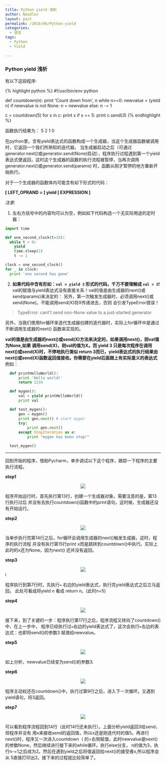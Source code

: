 ```yaml
---
title: Python yield 浅析
author: Noodles
layout: post
permalink: /2016/06/Python-yield
categories:
  - 语言
tags:
  - Python 
  - Yield
  
---
```


### Python yield 浅析

有以下这段程序:

{% highlight python %}
#!/usr/bin/env python

def countdown(n):
    print 'Count down from', n
    while n>=0:
        newvalue = (yield n)
        if newvalue is not None:
            n = newvalue
        else:
            n -= 1

c = countdown(5)
for x in c:
    print x
    if x == 5:
        print c.send(3)
{% endhighlight %}

函数执行结果为： 5 2 1 0

<!--more-->

在python里，含有yield表达式的函数构成一个生成器，当这个生成器函数被调用时，它返回一个我们所熟知的迭代器。
当生成器启动之后（可通过generator.next()或generator.send(None)启动），程序执行过程遇到第一个yield
表达式便返回，这时这个生成器的函数的执行流程被暂停，当再次调用generator.next()或generator.send(params)
时，函数从刚才暂停的地方重新开始执行。

对于一个生成器的函数体内可能含有如下形式的代码：

**[ LEFT_OPRAND = ] yield [ EXPRESSION ]**

  *注意*:
  1. 左右方括号中的内容均可以为空，例如如下代码构造一个无实际用途的定时器：

  ```python
  import time

  def one_second_clock(t=10):
    while t > 0:
      yield
      time.sleep(1)
      t -= 1

  clock = one_second_clock()
  for _ in clock:
    print 'one second has gone'
  ```
  2. **如果代码中含有形如：`val = yield 3` 形式的代码，千万不要理解成 `val = 3`!**
  val的赋值与yield表达式没有直接关系！val的值是由生成器的next()或send(params)来决定的：
  另外，第一次触发生成器时，必须调用next()或send(None)。不能调用send(X)将X传递进去，否则
  会引发TypeError错误！

  > TypeError: cant't send non-None value to a just-started generator

  另外，当我们使用for循环来迭代生成器创建的迭代器时，实际上for循环中是通过不断调用生成器的next()
  函数来实现的。

  **val的值是由生成器的next()或send(X)方法来决定的，如果调用next()，则val值为None,如果
  调用send(X)，则val的值为X。而 yield 3 只是每次程序在调用next()或send(X)时，不停地执行类似
  return 3而已，yield表达式的执行结果由next()或send(X)函数返回值接收。你需要在yield后面跟上有实际意义的表达式**
  例如：

```python
  def printHelloWorld():
      print 'Hello world!'
      return 1234

  def mygen():
      val = yield printHelloWorld()
      print val

  def test_mygen():
      gen = mygen()
      print gen.next() # start mygen
      try:
          print gen.next()
      except StopIteration as e:
          print "mygen has been stop!"

  test_mygen()
  ```
 
 ---------------------------------------------------

 回到开始的程序，借助Pycharm，单步调试以下这个程序，跟踪一下程序的主要执行流程。

**step1**
  <center><img src="/images/study/python/python_yield/step1.png"></img></center>

  程序开始运行时，首先执行第13行，创建一个生成器对象。需要注意的是，第13行执行过后
  并没有去执行countdown()函数中的print语句，这时候，生成器还没有开始运行。
  
  
**step2**
  <center><img src="/images/study/python/python_yield/step2.png"></img></center>

  当单步执行完第14行之后，for循环会调用生成器的next()触发生成器，这时，程序的执行流程
  并没有执行第15行print x而是跳转到countdown()中执行。实际上此时的x还为None，因为next()
  还并没有返回。


**step3**
  <center><img src="/images/study/python/python_yield/step3.png"></img></center>i

  程序执行到第7行时，先执行`=` 右边的yield表达式，执行完yield表达式之后立马返回。
  此处可看成将yield n 看成 return n。(此时n=5)
    
    
**step4**
  <center><img src="/images/study/python/python_yield/step4.png"></img></center>
 
  接下来，到了关键的一步：程序执行第17行之后，程序流程又转向了countdown()中，在上一步中，
  程序已经执行过`=`右边的yield表达式了，这次会执行`=`左边的表达式：也即将send()的参数3
  赋值给newvalue。


**step5**
  <center><img src="/images/study/python/python_yield/step5.png"></img></center>
 
  如上分析，newvalue已经变为send()的参数3.


**step6**
  <center><img src="/images/study/python/python_yield/step6.png"></img></center>

  程序主动权还在countdown()中，执行过第9行之后，进入下一次循环。又遇到yield语句，将3返回。


**step7**
  <center><img src="/images/study/python/python_yield/step7.png"></img></center>

  可以看到程序流程回到14行（此时14行还未执行）。上面分析yield返回3给send，但程序并没有
  用x来接收send的返回值，所以x还是刚迭代时的值5。再进行next()时，程序又一次进入countdown（
  的=右侧赋值，此时newvalue是next()的参数None，然后继续进行接下来的while循环。执行else分支，
  n的值为3，执行n-=1之后成为2。然后在遇到yield之后将值返回给next()的接受者x,所以程序会从
  5直接打印出2。接下来的过程就比较简单了。
